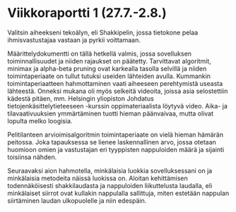 Viikkoraportti 1 (27.7.-2.8.)
=============================

Valitsin aiheekseni tekoälyn, eli Shakkipelin, jossa tietokone pelaa ihmisvastustajaa vastaan ja pyrkii voittamaan.

Määrittelydokumentti on tällä hetkellä valmis, jossa sovelluksen toiminnallisuudet ja niiden rajaukset on päätetty. Tarvittavat algoritmit, minimax ja alpha-beta pruning ovat karkealla tasolla selvillä ja niiden toimintaperiaate on tullut tutuksi useiden lähteiden avulla. Kummankin toimintaperiaatteen hahmottaminen vaati aiheeseen perehtymistä useasta lähteestä. Onneksi mukana oli myös selkeitä videoita, joissa asia selostettiin kädestä pitäen, mm. Helsingin yliopiston Johdatus tietojenkäsittelytieteeseen -kurssin oppimateriaalista löytyvä video. Aika- ja tilavaativuuksien ymmärtäminen tuotti hieman päänvaivaa, mutta olivat lopulta melko loogisia.

Pelitilanteen arvioimisalgoritmin toimintaperiaate on vielä hieman hämärän peitossa. Joka tapauksessa se lienee laskennallinen arvo, jossa otetaan huomioon omien ja vastustajan eri tyyppisten nappuloiden määrä ja sijainti toisiinsa nähden.

Seuraavaksi aion hahmotella, minkälaisia luokkia sovelluksessani on ja minkälaisia metodeita näissä luokissa on. Aloitan kehittämisen todennäköisesti shakkilaudasta ja nappuloiden liikuttelusta laudalla, eli minkälaiset siirrot ovat kullakin nappulalla sallittuja, miten estetään nappulan siirtäminen laudan ulkopuolelle ja niin edespäin.
